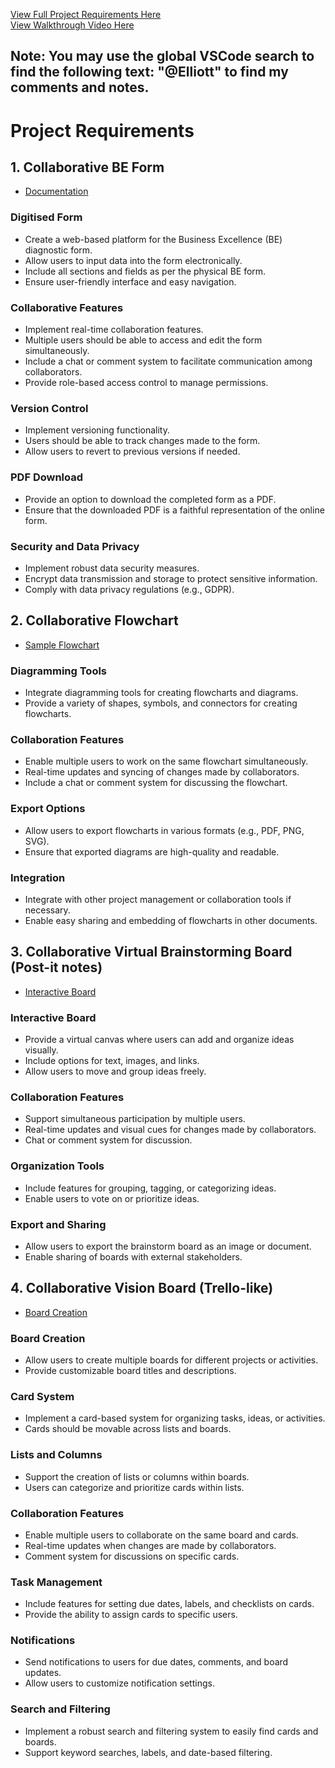 [View Full Project Requirements Here](https://docs.google.com/document/d/1wSQQMF8SR2xensW0XbYvlvkEUqDIgUquJ-wEcwjDwQ8/edit?usp=sharing)
<br/>
[View Walkthrough Video Here](https://youtu.be/Wj5OeDM30Jo)

## Note: You may use the global VSCode search to find the following text: "@Elliott" to find my comments and notes.

# Project Requirements

## 1. Collaborative BE Form

- [Documentation](https://jsonforms.io/docs/integrations/react#uischema)

### Digitised Form

- Create a web-based platform for the Business Excellence (BE) diagnostic form.
- Allow users to input data into the form electronically.
- Include all sections and fields as per the physical BE form.
- Ensure user-friendly interface and easy navigation.

### Collaborative Features

- Implement real-time collaboration features.
- Multiple users should be able to access and edit the form simultaneously.
- Include a chat or comment system to facilitate communication among collaborators.
- Provide role-based access control to manage permissions.

### Version Control

- Implement versioning functionality.
- Users should be able to track changes made to the form.
- Allow users to revert to previous versions if needed.

### PDF Download

- Provide an option to download the completed form as a PDF.
- Ensure that the downloaded PDF is a faithful representation of the online form.

### Security and Data Privacy

- Implement robust data security measures.
- Encrypt data transmission and storage to protect sensitive information.
- Comply with data privacy regulations (e.g., GDPR).

## 2. Collaborative Flowchart

- [Sample Flowchart](https://gojs.net/latest/samples/flowchart.html)

### Diagramming Tools

- Integrate diagramming tools for creating flowcharts and diagrams.
- Provide a variety of shapes, symbols, and connectors for creating flowcharts.

### Collaboration Features

- Enable multiple users to work on the same flowchart simultaneously.
- Real-time updates and syncing of changes made by collaborators.
- Include a chat or comment system for discussing the flowchart.

### Export Options

- Allow users to export flowcharts in various formats (e.g., PDF, PNG, SVG).
- Ensure that exported diagrams are high-quality and readable.

### Integration

- Integrate with other project management or collaboration tools if necessary.
- Enable easy sharing and embedding of flowcharts in other documents.

## 3. Collaborative Virtual Brainstorming Board (Post-it notes)

- [Interactive Board](https://gojs.net/latest/samples/regrouping.html)

### Interactive Board

- Provide a virtual canvas where users can add and organize ideas visually.
- Include options for text, images, and links.
- Allow users to move and group ideas freely.

### Collaboration Features

- Support simultaneous participation by multiple users.
- Real-time updates and visual cues for changes made by collaborators.
- Chat or comment system for discussion.

### Organization Tools

- Include features for grouping, tagging, or categorizing ideas.
- Enable users to vote on or prioritize ideas.

### Export and Sharing

- Allow users to export the brainstorm board as an image or document.
- Enable sharing of boards with external stakeholders.

## 4. Collaborative Vision Board (Trello-like)

- [Board Creation](https://gojs.net/latest/samples/kanban.html)

### Board Creation

- Allow users to create multiple boards for different projects or activities.
- Provide customizable board titles and descriptions.

### Card System

- Implement a card-based system for organizing tasks, ideas, or activities.
- Cards should be movable across lists and boards.

### Lists and Columns

- Support the creation of lists or columns within boards.
- Users can categorize and prioritize cards within lists.

### Collaboration Features

- Enable multiple users to collaborate on the same board and cards.
- Real-time updates when changes are made by collaborators.
- Comment system for discussions on specific cards.

### Task Management

- Include features for setting due dates, labels, and checklists on cards.
- Provide the ability to assign cards to specific users.

### Notifications

- Send notifications to users for due dates, comments, and board updates.
- Allow users to customize notification settings.

### Search and Filtering

- Implement a robust search and filtering system to easily find cards and boards.
- Support keyword searches, labels, and date-based filtering.
